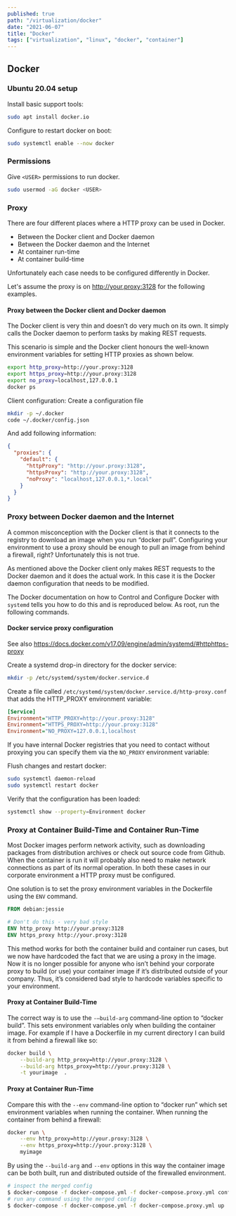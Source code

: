 ```yaml
---
published: true
path: "/virtualization/docker"
date: "2021-06-07"
title: "Docker"
tags: ["virtualization", "linux", "docker", "container"]
---
```

## Docker

### Ubuntu 20.04 setup

Install basic support tools:

```bash
sudo apt install docker.io
```

Configure to restart docker on boot:

```bash
sudo systemctl enable --now docker
```

### Permissions

Give `<USER>` permissions to run docker.

```bash
sudo usermod -aG docker <USER>
```

### Proxy

There are four different places where a HTTP proxy can be used in Docker.

- Between the Docker client and Docker daemon
- Between the Docker daemon and the Internet
- At container run-time
- At container build-time

Unfortunately each case needs to be configured differently in Docker.

Let's assume the proxy is on http://your.proxy:3128 for the following examples.

#### Proxy between the Docker client and Docker daemon

The Docker client is very thin and doesn’t do very much on its own. It simply calls
the Docker daemon to perform tasks by making REST requests.

This scenario is simple and the Docker client honours the well-known environment
variables for setting HTTP proxies as shown below.

```bash
export http_proxy=http://your.proxy:3128
export https_proxy=http://your.proxy:3128
export no_proxy=localhost,127.0.0.1
docker ps
```

Client configuration: Create a configuration file

```bash
mkdir -p ~/.docker
code ~/.docker/config.json
```

And add following information:

```json
{
  "proxies": {
    "default": {
      "httpProxy": "http://your.proxy:3128",
      "httpsProxy": "http://your.proxy:3128",
      "noProxy": "localhost,127.0.0.1,*.local"
    }
  }
}
```

### Proxy between Docker daemon and the Internet

A common misconception with the Docker client is that it connects to the registry to download
an image when you run “docker pull”. Configuring your environment to use a proxy should be enough
to pull an image from behind a firewall, right? Unfortunately this is not true.

As mentioned above the Docker client only makes REST requests to the Docker daemon and it does the
actual work. In this case it is the Docker daemon configuration that needs to be modified.

The Docker documentation on how to Control and Configure Docker with `systemd` tells you how to do this and is reproduced below.
As root, run the following commands.

#### Docker service proxy configuration

See also https://docs.docker.com/v17.09/engine/admin/systemd/#httphttps-proxy

Create a systemd drop-in directory for the docker service:

```bash
mkdir -p /etc/systemd/system/docker.service.d
```

Create a file called `/etc/systemd/system/docker.service.d/http-proxy.conf` that adds the HTTP_PROXY environment variable:

```ini
[Service]
Environment="HTTP_PROXY=http://your.proxy:3128"
Environment="HTTPS_PROXY=http://your.proxy:3128"
Environment="NO_PROXY=127.0.0.1,localhost
```

If you have internal Docker registries that you need to contact without proxying you can specify them via the `NO_PROXY` environment variable:

Flush changes and restart docker:

```bash
sudo systemctl daemon-reload
sudo systemctl restart docker
```

Verify that the configuration has been loaded:

```bash
systemctl show --property=Environment docker
```

### Proxy at Container Build-Time and Container Run-Time

Most Docker images perform network activity, such as downloading packages from distribution
archives or check out source code from Github. When the container is run it will probably also
need to make network connections as part of its normal operation. In both these cases in our
corporate environment a HTTP proxy must be configured.

One solution is to set the proxy environment variables in the Dockerfile using the `ENV` command.

```Dockerfile
FROM debian:jessie

# Don't do this - very bad style
ENV http_proxy http://your.proxy:3128
ENV https_proxy http://your.proxy:3128
```

This method works for both the container build and container run cases, but we now have hardcoded
the fact that we are using a proxy in the image. Now it is no longer possible for anyone who isn’t
behind your corporate proxy to build (or use) your container image if it’s distributed outside of
your company. Thus, it’s considered bad style to hardcode variables specific to your environment.

#### Proxy at Container Build-Time

The correct way is to use the `-–build-arg` command-line option to “docker build”. This sets environment
variables only when building the container image. For example if I have a Dockerfile in my current
directory I can build it from behind a firewall like so:

```bash
docker build \
    --build-arg http_proxy=http://your.proxy:3128 \
    --build-arg https_proxy=http://your.proxy:3128 \
    -t yourimage  .
```

#### Proxy at Container Run-Time

Compare this with the `--env` command-line option to “docker run” which set environment variables
when running the container. When running the container from behind a firewall:

```bash
docker run \
    --env http_proxy=http://your.proxy:3128 \
    --env https_proxy=http://your.proxy:3128 \
    myimage
```

By using the `--build-arg` and `--env` options in this way the container image can be both built, run
and distributed outside of the firewalled environment.

```bash
# inspect the merged config
$ docker-compose -f docker-compose.yml -f docker-compose.proxy.yml config
# run any command using the merged config
$ docker-compose -f docker-compose.yml -f docker-compose.proxy.yml up
```
